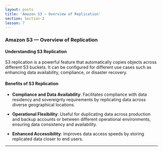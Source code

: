 ```yaml
---
layout: posts
title: 'Amazon S3 — Overview of Replication'
section: Section-2
lesson: 7
---
```


### Amazon S3 — Overview of Replication

#### Understanding S3 Replication

S3 replication is a powerful feature that automatically copies objects across different S3 buckets. It can be configured for different use cases such as enhancing data availability, compliance, or disaster recovery.

<!-- pagebreak -->

#### Benefits of S3 Replication

- **Compliance and Data Availability**: Facilitates compliance with data residency and sovereignty requirements by replicating data across diverse geographical locations.

- **Operational Flexibility**: Useful for duplicating data across production and backup accounts or between different operational environments, ensuring data consistency and availability.

- **Enhanced Accessibility**: Improves data access speeds by storing replicated data closer to end users.

---
